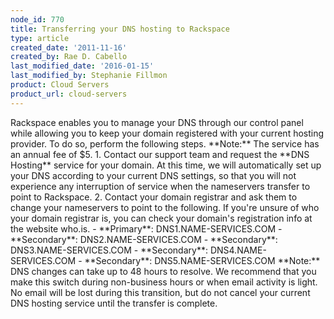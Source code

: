 ```yaml
---
node_id: 770
title: Transferring your DNS hosting to Rackspace
type: article
created_date: '2011-11-16'
created_by: Rae D. Cabello
last_modified_date: '2016-01-15'
last_modified_by: Stephanie Fillmon
product: Cloud Servers
product_url: cloud-servers
---
```


Rackspace enables you to manage your DNS through our control panel while
allowing you to keep your domain registered with your current hosting
provider. To do so, perform the following steps. \*\*Note:\*\* The
service has an annual fee of \$5. 1. Contact our support team and
request the \*\*DNS Hosting\*\* service for your domain. At this time,
we will automatically set up your DNS according to your current DNS
settings, so that you will not experience any interruption of service
when the nameservers transfer to point to Rackspace. 2. Contact your
domain registrar and ask them to change your nameservers to point to the
following. If you're unsure of who your domain registrar is, you can
check your domain's registration info at the website who.is. -
\*\*Primary\*\*: DNS1.NAME-SERVICES.COM - \*\*Secondary\*\*:
DNS2.NAME-SERVICES.COM - \*\*Secondary\*\*: DNS3.NAME-SERVICES.COM -
\*\*Secondary\*\*: DNS4.NAME-SERVICES.COM - \*\*Secondary\*\*:
DNS5.NAME-SERVICES.COM \*\*Note:\*\* DNS changes can take up to 48 hours
to resolve. We recommend that you make this switch during non-business
hours or when email activity is light. No email will be lost during this
transition, but do not cancel your current DNS hosting service until the
transfer is complete.

